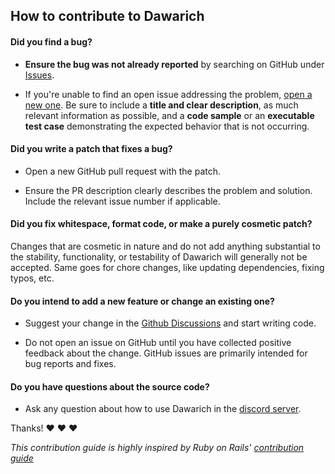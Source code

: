 ## How to contribute to Dawarich

#### **Did you find a bug?**

* **Ensure the bug was not already reported** by searching on GitHub under [Issues](https://github.com/Freika/dawarich/issues).

* If you're unable to find an open issue addressing the problem, [open a new one](https://github.com/Freika/dawarich/issues/new). Be sure to include a **title and clear description**, as much relevant information as possible, and a **code sample** or an **executable test case** demonstrating the expected behavior that is not occurring.

#### **Did you write a patch that fixes a bug?**

* Open a new GitHub pull request with the patch.

* Ensure the PR description clearly describes the problem and solution. Include the relevant issue number if applicable.

#### **Did you fix whitespace, format code, or make a purely cosmetic patch?**

Changes that are cosmetic in nature and do not add anything substantial to the stability, functionality, or testability of Dawarich will generally not be accepted. Same goes for chore changes, like updating dependencies, fixing typos, etc.

#### **Do you intend to add a new feature or change an existing one?**

* Suggest your change in the [Github Discussions](https://github.com/Freika/dawarich/discussions) and start writing code.

* Do not open an issue on GitHub until you have collected positive feedback about the change. GitHub issues are primarily intended for bug reports and fixes.

#### **Do you have questions about the source code?**

* Ask any question about how to use Dawarich in the [discord server](https://discord.gg/pHsBjpt5J8).

Thanks! :heart: :heart: :heart:

_This contribution guide is highly inspired by Ruby on Rails' [contribution guide](https://github.com/rails/rails/blob/main/CONTRIBUTING.md)_

